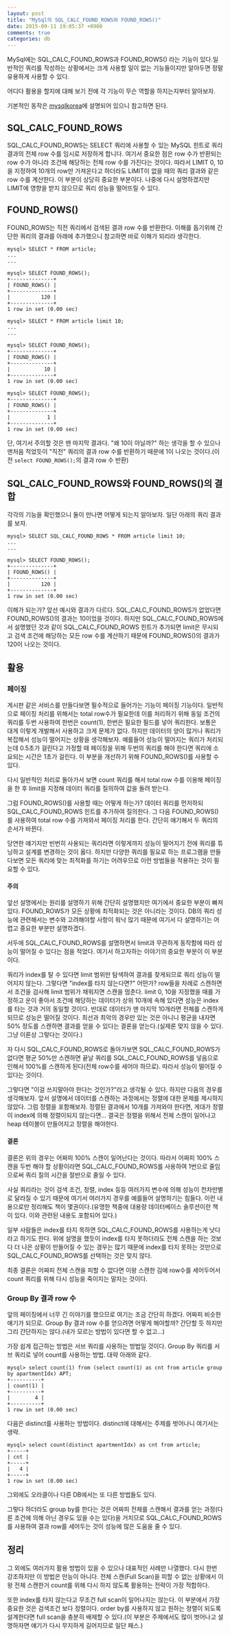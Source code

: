 ```yaml
---
layout: post
title: "MySql의 SQL_CALC_FOUND_ROWS와 FOUND_ROWS()"
date: 2015-09-11 19:05:37 +0900
comments: true
categories: db
---
```

MySql에는 SQL_CALC_FOUND_ROWS과 FOUND_ROWS() 라는 기능이 있다.일반적인 쿼리를 작성하는 상황에서는 크게 사용할 일이 없는 기능들이지만 알아두면 정말 유용하게 사용할 수 있다.

어디다 활용을 할지에 대해 보기 전에 각 기능이 무슨 역할을 하지는지부터 알아보자.

기본적인 동작은 [mysqlkorea](http://www.mysqlkorea.com/sub.html?mcode=develop&scode=01&lang=k&m_no=21838&cat1=12&cat2=359&cat3=374)에 설명되어 있으니 참고하면 된다.

## SQL_CALC_FOUND_ROWS

SQL_CALC_FOUND_ROWS는 SELECT 쿼리에 사용할 수 있는 MySQL 힌트로 쿼리 결과의 전체 row 수를 임시로 저장하게 합니다. 여기서 중요한 점은 row 수가 반환되는 row 수가 아니라 조건에 해당하는 전체 row 수를 가진다는 것이다. 따라서 LIMIT 0, 10을 지정하여 10개의 row만 가져온다고 하더라도 LIMIT이 없을 때의 쿼리 결과와 같은 row 수를 계산한다.
이 부분이 상당히 중요한 부분이다. 나중에 다시 설명하겠지만 LIMIT에 영향을 받지 않으므로 쿼리 성능을 떨어뜨릴 수 있다.

## FOUND_ROWS()

FOUND_ROWS는 직전 쿼리에서 검색된 결과 row 수를 반환한다. 이해를 돕기위해 간단한 쿼리의 결과를 아래에 추가했으니 참고하면 바로 이해가 되리라 생각한다.

```mysql
mysql> SELECT * FROM article;
...
...

mysql> SELECT FOUND_ROWS();
+--------------+
| FOUND_ROWS() |
+--------------+
|          120 |
+--------------+
1 row in set (0.00 sec)

mysql> SELECT * FROM article limit 10;
...
...

mysql> SELECT FOUND_ROWS();
+--------------+
| FOUND_ROWS() |
+--------------+
|           10 |
+--------------+
1 row in set (0.00 sec)

mysql> SELECT FOUND_ROWS();
+--------------+
| FOUND_ROWS() |
+--------------+
|            1 |
+--------------+
1 row in set (0.00 sec)
```

단, 여기서 주의할 것은 맨 마지막 결과다. "왜 10이 아닐까?" 하는 생각을 할 수 있으나 맨처음 적었듯이 "직전" 쿼리의 결과 row 수를 반환하기 때문에 1이 나오는 것이다.(이전 `select FOUND_ROWS();`의 결과 row 수 반환)

## SQL_CALC_FOUND_ROWS와 FOUND_ROWS()의 결합

각각의 기능을 확인했으니 둘이 만나면 어떻게 되는지 알아보자. 일단 아래의 쿼리 결과를 보자.

```mysql
mysql> SELECT SQL_CALC_FOUND_ROWS * FROM article limit 10;
...
...

mysql> SELECT FOUND_ROWS();
+--------------+
| FOUND_ROWS() |
+--------------+
|          120 |
+--------------+
1 row in set (0.00 sec)
```

이해가 되는가? 앞선 예시와 결과가 다르다. SQL_CALC_FOUND_ROWS가 없었다면 FOUND_ROWS()의 결과는 10이었을 것이다. 하지만 SQL_CALC_FOUND_ROWS에서 설명했던 것과 같이 SQL_CALC_FOUND_ROWS 힌트가 추가되면 limit은 무시되고 검색 조건에 해당하는 모든 row 수를 계산하기 때문에 FOUND_ROWS()의 결과가 120이 나오는 것이다.

## 활용

### 페이징

게시판 같은 서비스를 만들다보면 필수적으로 들어가는 기능이 페이징 기능이다. 일반적으로 페이징 처리를 위해서는 total row수가 필요한데 이를 처리하기 위해 동일 조건의 쿼리를 두번 사용하여 한번은 count(1), 한번은 필요한 필드를 넣어 쿼리한다. 보통은 대게 이렇게 개발해서 사용하고 크게 문제가 없다.
하지만 데이터의 양이 많거나 쿼리가 복잡해서 성능이 떨어지는 상황을 생각해보자.
예를들어 성능이 떨어지는 쿼리가 처리되는데 0.5초가 걸린다고 가정할 때 페이징을 위해 두번의 쿼리를 해야 한다면 쿼리에 소요되는 시간은 1초가 걸린다. 이 부분을 개선하기 위해 FOUND_ROWS()를 사용할 수 있다.

다시 일반적인 처리로 돌아가서 보면 count 쿼리를 해서 total row 수를 이용해 페이징을 한 후 limit을 지정해 데이터 쿼리를 질의하여 값을 돌려 받는다.

그럼 FOUND_ROWS()를 사용할 때는 어떻게 하는가? 데이터 쿼리를 먼저하되 SQL_CALC_FOUND_ROWS 힌트를 추가하여 질의한다. 그 다음 FOUND_ROWS()를 사용하여 total row 수를 가져와서 페이징 처리를 한다. 간단히 얘기해서 두 쿼리의 순서가 바뀐다.

당연한 얘기지만 빈번히 사용되는 쿼리라면 이렇게까지 성능이 떨어지기 전에 쿼리를 튜닝하고 설계를 변경하는 것이 옳다. 하지만 다양한 쿼리를 필요로 하는 프로그램을 만들다보면 모든 쿼리에 맞는 최적화를 하기는 어려우므로 이런 방법들을 적용하는 것이 필요할 수 있다.

#### 주의

앞선 설명에서는 원리를 설명하기 위해 간단히 설명했지만 여기에서 중요한 부분이 빠져 있다. FOUND_ROWS가 모든 상황에 최적화되는 것은 아니라는 것이다. DB의 쿼리 성능에 관련해서는 변수와 고려해야할 사항이 워낙 많기 때문에 여기서 다 설명하기는 어렵고 중요한 부분만 설명하겠다.

서두에 SQL_CALC_FOUND_ROWS를 설명하면서 limit과 무관하게 동작함에 따라 성능이 떨어질 수 있다는 점을 적었다. 여기서 하고자하는 이야기의 중요한 부분이 이 부분이다.

쿼리가 index를 탈 수 있다면 limit 범위만 탐색하여 결과를 찾게되므로 쿼리 성능이 떨어지지 않는다. 그렇다면 "index를 타지 않는다면?" 어떤가? row들을 차례로 스캔하면서 조건을 검사해 limit 범위가 채워지면 스캔을 멈춘다. limit 0, 10을 지정했을 때를 가정하고 운이 좋아서 조건에 해당하는 데이터가 상위 10개에 속해 있다면 성능은 index를 타는 것과 거의 동일할 것이다. 반대로 데이터가 맨 마지막 10개라면 전체를 스캔하게 되므로 성능은 떨어질 것이다. 최선과 최악의 경우만 있는 것은 아니니 평균을 내자면 50% 정도를 스캔하면 결과를 얻을 수 있다는 결론을 얻는다.(실제론 맞지 않을 수 있다. 그냥 이론상 그렇다는 것이다.)

자 다시 SQL_CALC_FOUND_ROWS로 돌아가보면 SQL_CALC_FOUND_ROWS가 없다면 평균 50%만 스캔하면 끝날 쿼리를 SQL_CALC_FOUND_ROWS를 넣음으로 인해서 100%를 스캔하게 된다(전체 row수를 세어야 하므로). 따라서 성능이 떨어질 수 있다는 것이다.

그렇다면 "이걸 쓰지말아야 한다는 것인가?"라고 생각될 수 있다. 하지만 다음의 경우를 생각해보자.
앞서 설명에서 데이터를 스캔하는 과정에서는 정렬에 대한 문제를 제시하지 않았다. 그럼 정렬을 포함해보자.
정렬된 결과에서 10개를 가져와야 한다면, 게대가 정렬이 index에 의해 정렬이되지 않는다면... 결국은 정렬을 위해서 전체 스캔이 일어나고 heap 테이블이 만들어지고 정렬을 해야한다.

#### 결론

결론은 위의 경우는 어짜피 100% 스캔이 일어난다는 것이다. 따라서 어짜피 100% 스캔을 두번 해야 할 상황이라면 SQL_CALC_FOUND_ROWS를 사용하여 1번으로 줄임으로써 쿼리 질의 시간을 절반으로 줄일 수 있다.

사실 쿼리라는 것이 검색 조건, 정렬, index 등등 여러가지 변수에 의해 성능이 천차만별로 달라질 수 있기 때문에 여기서 여러가지 경우를 예를들어 설명하기는 힘들다. 이런 내용으로만 정리해도 책이 몇권이다.(유명한 책중에 대용량 데이터베이스 솔루션이란 책이 있다. 이와 관련된 내용도 포함되어 있다.)

일부 사람들은 index를 타지 목하면 SQL_CALC_FOUND_ROWS를 사용하는게 낫다라고 하기도 한다. 위에 설명을 했듯이 index를 타지 못하더라도 전체 스캔을 하는 것보다 더 나은 상황이 만들어질 수 있는 경우는 많기 때문에 index를 타지 못하는 것만으로 SQL_CALC_FOUND_ROWS를 선택하는 것은 맞지 않다.

최종 결론은 어짜피 전체 스캔을 피할 수 없다면 이왕 스캔한 김에 row수를 세어두어서 count 쿼리를 위해 다시 성능을 죽이지는 말자는 것이다.

### Group By 결과 row 수

앞의 페이징에서 너무 긴 이야기를 했으므로 여기는 조금 간단히 하겠다. 어짜피 비슷한 얘기가 되므로.
Group By 결과 row 수를 얻으려면 어떻게 해야할까? 간단할 듯 하지만 그리 간단하지는 않다.(내가 모르는 방법이 있다면 할 수 없고...)

가장 쉽게 접근하는 방법은 서브 쿼리를 사용하는 방법일 것이다. Group By 쿼리를 서브 쿼리로 넣어 count를 사용하는 방법. 대략 아래와 같다.

```mysql
mysql> select count(1) from (select count(1) as cnt from article group by apartmentIdx) APT;
+----------+
| count(1) |
+----------+
|        4 |
+----------+
1 row in set (0.00 sec)
```

다음은 distinct를 사용하는 방법이다. distinct에 대해서는 주제를 벗어나니 여기서는 생략.

```mysql
mysql> select count(distinct apartmentIdx) as cnt from article;
+-----+
| cnt |
+-----+
|   4 |
+-----+
1 row in set (0.00 sec)
```

그외에도 오라클이나 다른 DB에서는 또 다른 방법들도 있다.

그렇다 하더라도 group by를 한다는 것은 어짜피 전체를 스캔해서 결과를 얻는 과정(다른 조건에 의해 아닌 경우도 있을 수는 있다)을 거치므로 SQL_CALC_FOUND_ROWS를 사용하여 결과 row를 세어두는 것이 성능에 많은 도움을 줄 수 있다.

## 정리

그 외에도 여러가지 활용 방법이 있을 수 있으나 대표적인 사례만 나열했다. 다시 한번 강조하지만 이 방법은 만능이 아니다. 전체 스캔(Full Scan)을 피할 수 없는 상황에서 이왕 전체 스캔한거 count를 위해 다시 하지 않도록 활용하는 전략이 가장 적합하다.

또한 index를 타지 않는다고 무조건 full scan이 일어나지는 않는다. 이 부분에서 가장 중요한 것은 검색조건 보다 정렬이다. order by를 사용하지 않고 원하는 정렬이 되도록 설계한다면 full scan을 충분히 배제할 수 있다.(이 부분은 주제에서도 많이 벗어나고 설명하자면 얘기가 다시 무지하게 길어지므로 일단 패스.)
